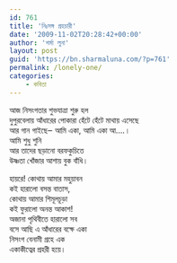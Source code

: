 ```yaml
---
id: 761
title: 'নিঃসঙ্গ গ্রহচারী'
date: '2009-11-02T20:28:42+00:00'
author: 'শর্মা লুনা'
layout: post
guid: 'https://bn.sharmaluna.com/?p=761'
permalink: /lonely-one/
categories:
    - কবিতা
---
```


আজ নিসংগতার শুভযাত্রা শুরু হল  
দুপুরবেলায় আঁধারের পোকারা হেঁটে হেঁটে মাথায় এসেছে  
আর গান গাইছে‒ আমি একা, আমি একা আ….।  
আমি শুধু শুনি  
আর তাদের ছড়ানো বরফকুচিতে  
উষ্ণতা খোঁজার আশায় বুক বাঁধি।

হায়রে! কোথায় আমার মহুয়াবন  
কই হারালো বসন্ত বাতাস,  
কোথায় আমার শিমূলচূড়া  
কই ফুরালো অনন্ত আকাশ!  
অজানা পৃথিবীতে হারালো সব  
বসে আছি এ আঁধারের বক্ষে একা  
নিসংগ বেনামী গ্রহে এক  
একাকীত্বের প্রহরী হয়ে।